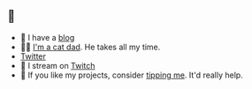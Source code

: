 ## 👋


- 📝 I have a [blog](https://h4ck.ninja/)
- 🐱‍👤 [I'm a cat dad](https://www.instagram.com/p/CJ65NdtnTfu/). He takes all my time.
- [Twitter](https://twitter.com/h4ckninja)
- 🎦 I stream on [Twitch](https://twitch.tv/h4ckninja)
- 💬 If you like my projects, consider [tipping me](https://ko-fi.com/h4ckninja). It'd really help.
